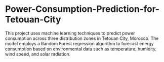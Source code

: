 # Power-Consumption-Prediction-for-Tetouan-City
This project uses machine learning techniques to predict power consumption across three distribution zones in Tetouan City, Morocco. The model employs a Random Forest regression algorithm to forecast energy consumption based on environmental data such as temperature, humidity, wind speed, and solar radiation.
